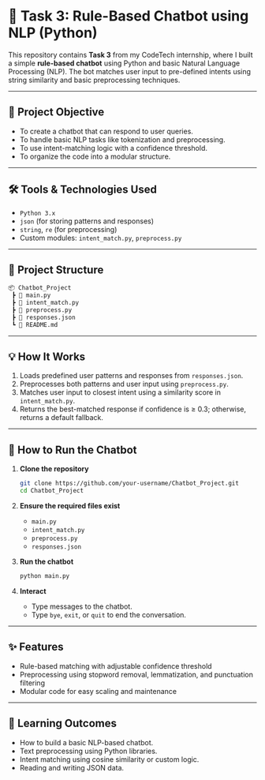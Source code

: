 # 🤖 Task 3: Rule-Based Chatbot using NLP (Python)

This repository contains **Task 3** from my CodeTech internship, where I built a simple **rule-based chatbot** using Python and basic Natural Language Processing (NLP). The bot matches user input to pre-defined intents using string similarity and basic preprocessing techniques.

---

## 📌 Project Objective

- To create a chatbot that can respond to user queries.
- To handle basic NLP tasks like tokenization and preprocessing.
- To use intent-matching logic with a confidence threshold.
- To organize the code into a modular structure.

---

## 🛠️ Tools & Technologies Used

- `Python 3.x`
- `json` (for storing patterns and responses)
- `string`, `re` (for preprocessing)
- Custom modules: `intent_match.py`, `preprocess.py`

---

## 📁 Project Structure

```bash
📦 Chatbot_Project
 ┣ 📄 main.py
 ┣ 📄 intent_match.py
 ┣ 📄 preprocess.py
 ┣ 📄 responses.json
 ┗ 📄 README.md
````

---

## 💡 How It Works

1. Loads predefined user patterns and responses from `responses.json`.
2. Preprocesses both patterns and user input using `preprocess.py`.
3. Matches user input to closest intent using a similarity score in `intent_match.py`.
4. Returns the best-matched response if confidence is ≥ 0.3; otherwise, returns a default fallback.

---

## 🔧 How to Run the Chatbot

1. **Clone the repository**

   ```bash
   git clone https://github.com/your-username/Chatbot_Project.git
   cd Chatbot_Project
   ```

2. **Ensure the required files exist**

   * `main.py`
   * `intent_match.py`
   * `preprocess.py`
   * `responses.json`

3. **Run the chatbot**

   ```bash
   python main.py
   ```

4. **Interact**

   * Type messages to the chatbot.
   * Type `bye`, `exit`, or `quit` to end the conversation.

---

## ✨ Features

* Rule-based matching with adjustable confidence threshold
* Preprocessing using stopword removal, lemmatization, and punctuation filtering
* Modular code for easy scaling and maintenance

---

## 🏁 Learning Outcomes

* How to build a basic NLP-based chatbot.
* Text preprocessing using Python libraries.
* Intent matching using cosine similarity or custom logic.
* Reading and writing JSON data.
